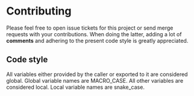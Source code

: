 
# Contributing

Please feel free to open issue tickets for this project
or send merge requests with your contributions.
When doing the latter,
adding a lot of **comments** and
adhering to the present code style is greatly appreciated.

## Code style

All variables either provided by the caller or exported to
it are considered global.
Global variable names are MACRO_CASE.
All other variables are considered local.
Local variable names are snake_case.
